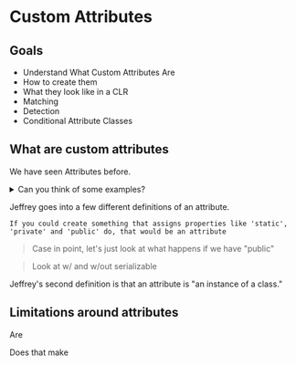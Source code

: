 # Custom Attributes
## Goals
- Understand What Custom Attributes Are
- How to create them
- What they look like in a CLR
- Matching
- Detection
- Conditional Attribute Classes

## What are custom attributes
We have seen Attributes before. 
<details>
  <summary>Can you think of some examples?</summary>
  - Bit Flags
  - Serializable
</details>

Jeffrey goes into a few different definitions of an attribute.

```
If you could create something that assigns properties like 'static', 'private' and 'public' do, that would be an attribute
```
> Case in point, let's just look at what happens if we have "public"

> Look at w/ and w/out serializable

Jeffrey's second definition is  that an attribute is "an instance of a class."

## Limitations around attributes

Are 

 Does that make